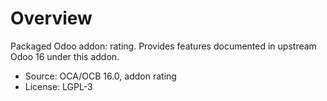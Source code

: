 # Overview

Packaged Odoo addon: rating. Provides features documented in upstream Odoo 16 under this addon.

- Source: OCA/OCB 16.0, addon rating
- License: LGPL-3
